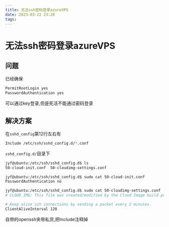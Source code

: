 ```yaml
---
title: 无法ssh密码登录azureVPS  
date: 2023-03-22 23:28  
tags:   
---
```


# 无法ssh密码登录azureVPS

## 问题
已经确保
```bash
PermitRootLogin yes
PasswordAuthentication yes
```
可以通过key登录,但是死活不能通过密码登录


## 解决方案
在`sshd_config`第12行左右有
```bash
Include /etc/ssh/sshd_config.d/*.conf
```
`sshd_config.d/`目录下
```bash
jyf@ubuntu:/etc/ssh/sshd_config.d$ ls
50-cloud-init.conf  50-cloudimg-settings.conf
```

```bash
jyf@ubuntu:/etc/ssh/sshd_config.d$ sudo cat 50-cloud-init.conf
PasswordAuthentication no
```

```bash
jyf@ubuntu:/etc/ssh/sshd_config.d$ sudo cat 50-cloudimg-settings.conf
# CLOUD_IMG: This file was created/modified by the Cloud Image build process

# Keep alive ssh connections by sending a packet every 2 minutes.
ClientAliveInterval 120
```

自带的openssh夹带私货,把Include注释掉